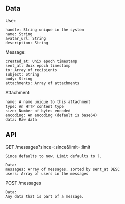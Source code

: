 ## Data

User:

    handle: String unique in the system
    name: String
    avatar_url: String
    description: String

Message:

    created_at: Unix epoch timestamp
    sent_at: Unix epoch timestamp
    to: Array of recipients
    subject: String
    body: String
    attachments: Array of attachments

Attachment:

    name: A name unique to this attachment
    type: An HTTP content type
    size: Number of bytes encoded
    encoding: An encoding (default is base64)
    data: Raw data

## API

GET /messages?since=:since&limit=:limit

    Since defaults to now. Limit defaults to ?.

    Data:
    messages: Array of messages, sorted by sent_at DESC
    users: Array of users in the messages

POST /messages

    Data:
    Any data that is part of a message.
